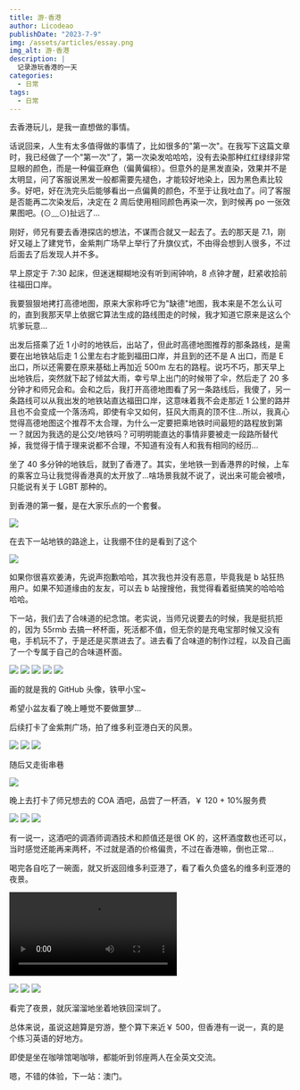 ```yaml
---
title: 游·香港
author: Licodeao
publishDate: "2023-7-9"
img: /assets/articles/essay.png
img_alt: 游·香港
description: |
  记录游玩香港的一天
categories:
  - 日常
tags:
  - 日常
---
```


去香港玩儿，是我一直想做的事情。

话说回来，人生有太多值得做的事情了，比如很多的"第一次"。在我写下这篇文章时，我已经做了一个"第一次"了，第一次染发哈哈哈，没有去染那种红红绿绿非常显眼的颜色，而是一种偏亚麻色（偏黄偏棕）。但意外的是黑发直染，效果并不是太明显，问了客服说黑发一般都需要先褪色，才能较好地染上，因为黑色素比较多。好吧，好在洗完头后能够看出一点偏黄的颜色，不至于让我吐血了。问了客服是否能再二次染发后，决定在 2 周后使用相同颜色再染一次，到时候再 po 一张效果图吧。(⊙﹏⊙)扯远了...

刚好，师兄有要去香港探店的想法，不谋而合就又一起去了。去的那天是 7.1，刚好又碰上了建党节，金紫荆广场早上举行了升旗仪式，不由得会想到人很多，不过后面去了后发现人并不多。

早上原定于 7:30 起床，但迷迷糊糊地没有听到闹钟响，8 点钟才醒，赶紧收拾前往福田口岸。

我要狠狠地拷打高德地图，原来大家称呼它为"缺德"地图，我本来是不怎么认可的，直到我那天早上依据它算法生成的路线图走的时候，我才知道它原来是这么个坑爹玩意...

出发后搭乘了近 1 小时的地铁后，出站了，但此时高德地图推荐的那条路线，是需要在出地铁站后走 1 公里左右才能到福田口岸，并且到的还不是 A 出口，而是 E 出口，所以还需要在原来基础上再加近 500m 左右的路程。说巧不巧，那天早上出地铁后，突然就下起了倾盆大雨，幸亏早上出门的时候带了伞，然后走了 20 多分钟才和师兄会和。会和之后，我打开高德地图看了另一条路线后，我傻了，另一条路线可以从我出发的地铁站直达福田口岸，这意味着我不会走那近 1 公里的路并且也不会变成一个落汤鸡，即使有伞又如何，狂风大雨真的顶不住...所以，我真心觉得高德地图这个推荐不太合理，为什么一定要把乘地铁时间最短的路程放到第一？就因为我选的是公交/地铁吗？可明明能直达的事情非要被走一段路所替代掉，我觉得于情于理来说都不合理，不知道有没有人和我有相同的经历...

坐了 40 多分钟的地铁后，就到了香港了。其实，坐地铁一到香港界的时候，上车的乘客立马让我觉得香港真的太开放了...啥场景我就不说了，说出来可能会被喷，只能说有关于 LGBT 那种的。

到香港的第一餐，是在大家乐点的一个套餐。

<img src="https://typora-licodeao.oss-cn-guangzhou.aliyuncs.com/typoraImg/abeb04aa1787b03beb62d44eba0a2b7.jpg" />

在去下一站地铁的路途上，让我绷不住的是看到了这个

<img src="https://typora-licodeao.oss-cn-guangzhou.aliyuncs.com/typoraImg/abc30c6ce02c48d5a3dffef2a824ce6.jpg" />

如果你很喜欢姜涛，先说声抱歉哈哈，其次我也并没有恶意，毕竟我是 b 站狂热用户。如果不知道缘由的友友，可以去 b 站搜搜他，我觉得看着挺搞笑的哈哈哈哈哈。

下一站，我们去了合味道的纪念馆。老实说，当师兄说要去的时候，我是挺抗拒的，因为 55rmb 去搞一杯杯面，死活都不值，但无奈的是充电宝那时候又没有电，手机玩不了，于是还是买票进去了。进去看了合味道的制作过程，以及自己画了一个专属于自己的合味道杯面。

<img src="https://typora-licodeao.oss-cn-guangzhou.aliyuncs.com/typoraImg/a0705feee256a2500dcbd1758c82498.jpg" />

<img src="https://typora-licodeao.oss-cn-guangzhou.aliyuncs.com/typoraImg/cc288dab0cfd198c8876f213051a3c3.jpg" />

<img src="https://typora-licodeao.oss-cn-guangzhou.aliyuncs.com/typoraImg/569ef83b18f3448ffe75efb8081d775.jpg" />

<img src="https://typora-licodeao.oss-cn-guangzhou.aliyuncs.com/typoraImg/a0cda53ffd3aaf60db8927e9089c928.jpg" />

<img src="https://typora-licodeao.oss-cn-guangzhou.aliyuncs.com/typoraImg/8238f663ff144695e8d65bb722a2e1e.jpg" />

画的就是我的 GitHub 头像，铁甲小宝~

希望小盆友看了晚上睡觉不要做噩梦...

后续打卡了金紫荆广场，拍了维多利亚港白天的风景。

<img src="https://typora-licodeao.oss-cn-guangzhou.aliyuncs.com/typoraImg/3492372520e6e55e14e0d4353c4f932.jpg" />

<img src="https://typora-licodeao.oss-cn-guangzhou.aliyuncs.com/typoraImg/12dbfe677a767ec87a49d3e4f78804a.jpg" />

<img src="https://typora-licodeao.oss-cn-guangzhou.aliyuncs.com/typoraImg/b6b5a635495edca8cb1cdc62be72654.jpg" />

随后又走街串巷

<img src="https://typora-licodeao.oss-cn-guangzhou.aliyuncs.com/typoraImg/b100e795352e340accf6d2a51a5c852.jpg" />

晚上去打卡了师兄想去的 COA 酒吧，品尝了一杯酒，￥ 120 + 10%服务费

<img src="https://typora-licodeao.oss-cn-guangzhou.aliyuncs.com/typoraImg/f4dc11f3d597559cbdcdac927917495.jpg" />

<img src="https://typora-licodeao.oss-cn-guangzhou.aliyuncs.com/typoraImg/3c0ef49293907d9d3d90bd7cd66367d.jpg" />

<img src="https://typora-licodeao.oss-cn-guangzhou.aliyuncs.com/typoraImg/b92478a285ad1d37655031a632ccaad.jpg" />

有一说一，这酒吧的调酒师调酒技术和颜值还是很 OK 的，这杯酒度数也还可以，当时感觉还能再来两杯，不过就是酒的价格偏贵，不过在香港嘛，倒也正常...

喝完各自吃了一碗面，就又折返回维多利亚港了，看了看久负盛名的维多利亚港的夜景。

<video controls src="https://typora-licodeao.oss-cn-guangzhou.aliyuncs.com/typoraImg/905cdd40a709b6aa67602e137e26d854.mp4"></video>

<img src="https://typora-licodeao.oss-cn-guangzhou.aliyuncs.com/typoraImg/b5db8e16af48c7ac807d66261141c7f.jpg" />

<img src="https://typora-licodeao.oss-cn-guangzhou.aliyuncs.com/typoraImg/7d3dbcd14edfc8a5cc2ea80dafa4e7e.jpg" />

<img src="https://typora-licodeao.oss-cn-guangzhou.aliyuncs.com/typoraImg/46d7f3cd775ad94c89f226cc7d59247.jpg" />

看完了夜景，就灰溜溜地坐着地铁回深圳了。

总体来说，虽说这趟算是穷游，整个算下来近￥ 500，但香港有一说一，真的是个练习英语的好地方。

即使是坐在咖啡馆喝咖啡，都能听到邻座两人在全英文交流。

嗯，不错的体验，下一站：澳门。
